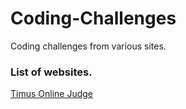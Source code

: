 Coding-Challenges
=================

Coding challenges from various sites.

### List of websites.

[Timus Online Judge][1] 

[1]: http://acm.timus.ru/


